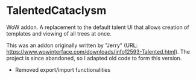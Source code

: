 # TalentedCataclysm
WoW addon. A replacement to the default talent UI that allows creation of templates and viewing of all trees at once.

This was an addon originally written by "Jerry" (URL: https://www.wowinterface.com/downloads/info12593-Talented.html). The project is since abandoned, so I adapted old code to form this version.

- Removed export/import functionalities